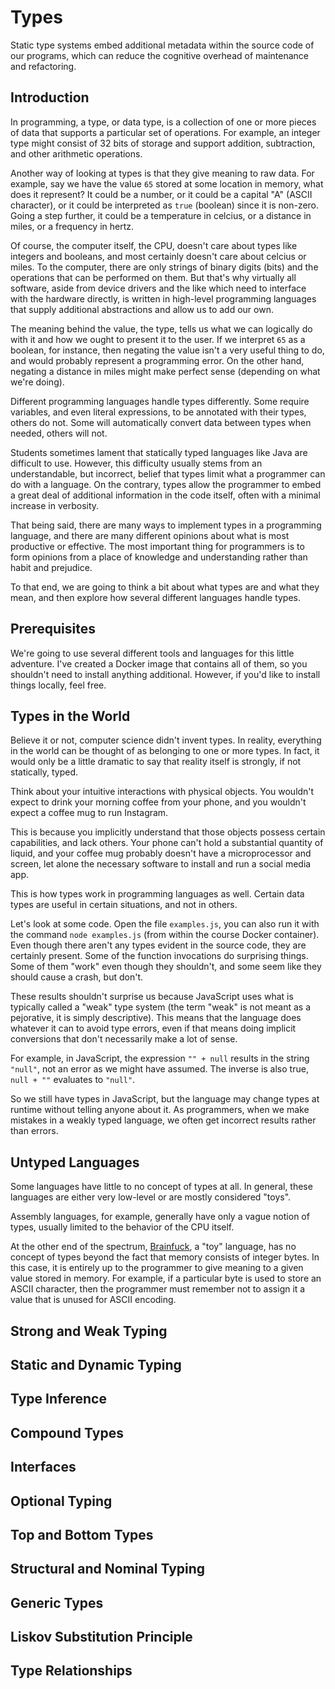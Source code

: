 # Types

Static type systems embed additional metadata within the source code of our
programs, which can reduce the cognitive overhead of maintenance and
refactoring.

## Introduction

In programming, a type, or data type, is a collection of one or more pieces of
data that supports a particular set of operations. For example, an integer type
might consist of 32 bits of storage and support addition, subtraction, and other
arithmetic operations.

Another way of looking at types is that they give meaning to raw data. For
example, say we have the value `65` stored at some location in memory, what does
it represent? It could be a number, or it could be a capital "A" (ASCII
character), or it could be interpreted as `true` (boolean) since it is non-zero.
Going a step further, it could be a temperature in celcius, or a distance in
miles, or a frequency in hertz.

Of course, the computer itself, the CPU, doesn't care about types like integers
and booleans, and most certainly doesn't care about celcius or miles. To the
computer, there are only strings of binary digits (bits) and the operations that
can be performed on them. But that's why virtually all software, aside from
device drivers and the like which need to interface with the hardware directly,
is written in high-level programming languages that supply additional
abstractions and allow us to add our own.

The meaning behind the value, the type, tells us what we can logically do with
it and how we ought to present it to the user. If we interpret `65` as a
boolean, for instance, then negating the value isn't a very useful thing to do,
and would probably represent a programming error. On the other hand, negating a
distance in miles might make perfect sense (depending on what we're doing).

Different programming languages handle types differently. Some require
variables, and even literal expressions, to be annotated with their types,
others do not. Some will automatically convert data between types when needed,
others will not.

Students sometimes lament that statically typed languages like Java are
difficult to use. However, this difficulty usually stems from an understandable,
but incorrect, belief that types limit what a programmer can do with a language.
On the contrary, types allow the programmer to embed a great deal of additional
information in the code itself, often with a minimal increase in verbosity.

That being said, there are many ways to implement types in a programming
language, and there are many different opinions about what is most productive or
effective. The most important thing for programmers is to form opinions from a
place of knowledge and understanding rather than habit and prejudice.

To that end, we are going to think a bit about what types are and what they
mean, and then explore how several different languages handle types.

## Prerequisites

We're going to use several different tools and languages for this little
adventure. I've created a Docker image that contains all of them, so you
shouldn't need to install anything additional. However, if you'd like to install
things locally, feel free.

## Types in the World

Believe it or not, computer science didn't invent types. In reality, everything
in the world can be thought of as belonging to one or more types. In fact, it
would only be a little dramatic to say that reality itself is strongly, if not
statically, typed.

Think about your intuitive interactions with physical objects. You wouldn't
expect to drink your morning coffee from your phone, and you wouldn't expect a
coffee mug to run Instagram.

This is because you implicitly understand that those objects possess certain
capabilities, and lack others. Your phone can't hold a substantial quantity of
liquid, and your coffee mug probably doesn't have a microprocessor and screen,
let alone the necessary software to install and run a social media app.

This is how types work in programming languages as well. Certain data types are
useful in certain situations, and not in others.

Let's look at some code. Open the file `examples.js`, you can also run it with
the command `node examples.js` (from within the course Docker container). Even
though there aren't any types evident in the source code, they are certainly
present. Some of the function invocations do surprising things. Some of them
"work" even though they shouldn't, and some seem like they should cause a crash,
but don't.

These results shouldn't surprise us because JavaScript uses what is typically
called a "weak" type system (the term "weak" is not meant as a pejorative, it is
simply descriptive). This means that the language does whatever it can to avoid
type errors, even if that means doing implicit conversions that don't
necessarily make a lot of sense.

For example, in JavaScript, the expression `"" + null` results in the string
`"null"`, not an error as we might have assumed. The inverse is also true,
`null + ""` evaluates to `"null"`.

So we still have types in JavaScript, but the language may change types at
runtime without telling anyone about it. As programmers, when we make mistakes
in a weakly typed language, we often get incorrect results rather than errors.

## Untyped Languages

Some languages have little to no concept of types at all. In general, these
languages are either very low-level or are mostly considered "toys".

Assembly languages, for example, generally have only a vague notion of types,
usually limited to the behavior of the CPU itself.

At the other end of the spectrum,
[Brainfuck](https://en.wikipedia.org/wiki/Brainfuck), a "toy" language, has no
concept of types beyond the fact that memory consists of integer bytes. In this
case, it is entirely up to the programmer to give meaning to a given value
stored in memory. For example, if a particular byte is used to store an ASCII
character, then the programmer must remember not to assign it a value that is
unused for ASCII encoding.

## Strong and Weak Typing

## Static and Dynamic Typing

## Type Inference

## Compound Types

## Interfaces

## Optional Typing

## Top and Bottom Types

## Structural and Nominal Typing

## Generic Types

## Liskov Substitution Principle

## Type Relationships
